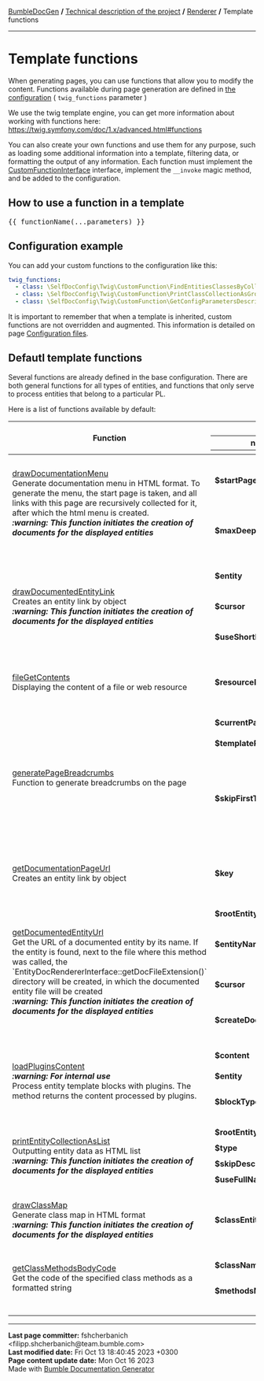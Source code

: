 <embed> <a href="/docs/README.md">BumbleDocGen</a> <b>/</b> <a href="/docs/tech/readme.md">Technical description of the project</a> <b>/</b> <a href="/docs/tech/3.renderer/readme.md">Renderer</a> <b>/</b> Template functions<hr> </embed>

<embed> <h1>Template functions</h1> </embed>

When generating pages, you can use functions that allow you to modify the content.
Functions available during page generation are defined in <a href='/docs/tech/1.configuration/readme.md'>the configuration</a> ( `twig_functions` parameter )

We use the twig template engine, you can get more information about working with functions here: https://twig.symfony.com/doc/1.x/advanced.html#functions

You can also create your own functions and use them for any purpose, such as loading some additional information into a template, filtering data, or formatting the output of any information.
Each function must implement the <a href="/docs/tech/3.renderer/classes/CustomFunctionInterface.md">CustomFunctionInterface</a> interface, implement the `__invoke` magic method, and be added to the configuration.

<embed> <h2>How to use a function in a template</h2> </embed>

<pre>&#123;&#123; functionName(...parameters) &#125;&#125;</pre>

<embed> <h2>Configuration example</h2> </embed>

You can add your custom functions to the configuration like this:

```yaml
twig_functions:
  - class: \SelfDocConfig\Twig\CustomFunction\FindEntitiesClassesByCollectionClassName
  - class: \SelfDocConfig\Twig\CustomFunction\PrintClassCollectionAsGroupedTable
  - class: \SelfDocConfig\Twig\CustomFunction\GetConfigParametersDescription
```

It is important to remember that when a template is inherited, custom functions are not overridden and augmented.
This information is detailed on page <a href="/docs/tech/1.configuration/readme.md">Configuration files</a>.

<embed> <h2>Defautl template functions</h2> </embed>

Several functions are already defined in the base configuration.
There are both general functions for all types of entities, and functions that only serve to process entities that belong to a particular PL.

Here is a list of functions available by default:

<table>
   <thead>
      <tr>
         <th rowspan="3">Function</th>
         <th colspan="3">Parameters</th>
      </tr>
      <tr>
         <th>name</th>
         <th>type</th>
         <th>description</th>
      </tr>
      <tr>
         <th colspan="4"></th>
      </tr>
   </thead>
   <tbody>
                                              <tr>
                                  <td rowspan="3">
                    <a href="/docs/tech/3.renderer/classes/DrawDocumentationMenu.md">drawDocumentationMenu</a><br>
                                        Generate documentation menu in HTML format. To generate the menu, the start page is taken, and all links with this page are recursively collected for it, after which the html menu is created.
                    <br><i><b>:warning: This function initiates the creation of documents for the displayed entities</b></i><br>                 </td>
                                  <td>
                    <b>$startPageKey</b>
                 </td>
                 <td>
                    <i><a href='https://www.php.net/manual/en/language.types.string.php'>string</a> | <a href='https://www.php.net/manual/en/language.types.null.php'>null</a></i>
                 </td>
                 <td>Relative path to the page from which the menu will be generated (only child pages will be taken into account). By default, the main documentation page (readme.md) is used.</td>
              </tr>
                            <tr>
                 <td colspan="3"></td>
              </tr>
                                        <tr>
                                  <td>
                    <b>$maxDeep</b>
                 </td>
                 <td>
                    <i><a href='https://www.php.net/manual/en/language.types.integer.php'>int</a> | <a href='https://www.php.net/manual/en/language.types.null.php'>null</a></i>
                 </td>
                 <td>Maximum parsing depth of documented links starting from the current page. By default, this restriction is disabled.</td>
              </tr>
                                            <tr>
             <td colspan="4">&nbsp;</td>
          </tr>
                                                          <tr>
                                  <td rowspan="5">
                    <a href="/docs/tech/3.renderer/classes/DrawDocumentedEntityLink.md">drawDocumentedEntityLink</a><br>
                                        Creates an entity link by object
                    <br><i><b>:warning: This function initiates the creation of documents for the displayed entities</b></i><br>                 </td>
                                  <td>
                    <b>$entity</b>
                 </td>
                 <td>
                    <i><a href='/docs/tech/3.renderer/classes/RootEntityInterface.md'>RootEntityInterface</a></i>
                 </td>
                 <td>The entity for which we want to get the link</td>
              </tr>
                            <tr>
                 <td colspan="3"></td>
              </tr>
                                        <tr>
                                  <td>
                    <b>$cursor</b>
                 </td>
                 <td>
                    <i><a href='https://www.php.net/manual/en/language.types.string.php'>string</a></i>
                 </td>
                 <td>Reference to an element inside an entity, for example, the name of a function/constant/property</td>
              </tr>
                            <tr>
                 <td colspan="3"></td>
              </tr>
                                        <tr>
                                  <td>
                    <b>$useShortName</b>
                 </td>
                 <td>
                    <i><a href='https://www.php.net/manual/en/language.types.boolean.php'>bool</a></i>
                 </td>
                 <td>Use the full or short entity name in the link</td>
              </tr>
                                            <tr>
             <td colspan="4">&nbsp;</td>
          </tr>
                                                          <tr>
                                  <td rowspan="1">
                    <a href="/docs/tech/3.renderer/classes/FileGetContents.md">fileGetContents</a><br>
                                        Displaying the content of a file or web resource
                                     </td>
                                  <td>
                    <b>$resourceName</b>
                 </td>
                 <td>
                    <i><a href='https://www.php.net/manual/en/language.types.string.php'>string</a></i>
                 </td>
                 <td>Resource name, url or path to the resource. The path can contain shortcodes with parameters from the configuration (%param_name%)</td>
              </tr>
                                            <tr>
             <td colspan="4">&nbsp;</td>
          </tr>
                                                          <tr>
                                  <td rowspan="5">
                    <a href="/docs/tech/3.renderer/classes/GeneratePageBreadcrumbs.md">generatePageBreadcrumbs</a><br>
                                        Function to generate breadcrumbs on the page
                                     </td>
                                  <td>
                    <b>$currentPageTitle</b>
                 </td>
                 <td>
                    <i><a href='https://www.php.net/manual/en/language.types.string.php'>string</a></i>
                 </td>
                 <td>Title of the current page</td>
              </tr>
                            <tr>
                 <td colspan="3"></td>
              </tr>
                                        <tr>
                                  <td>
                    <b>$templatePath</b>
                 </td>
                 <td>
                    <i><a href='https://www.php.net/manual/en/language.types.string.php'>string</a></i>
                 </td>
                 <td>Path to the template from which the breadcrumbs will be generated</td>
              </tr>
                            <tr>
                 <td colspan="3"></td>
              </tr>
                                        <tr>
                                  <td>
                    <b>$skipFirstTemplatePage</b>
                 </td>
                 <td>
                    <i><a href='https://www.php.net/manual/en/language.types.boolean.php'>bool</a></i>
                 </td>
                 <td>If set to true, the page from which parsing starts will not participate in the formation of breadcrumbs This option is useful when working with the _self value in a template, as it returns the full path to the current template, and the reference to it in breadcrumbs should not be clickable.</td>
              </tr>
                                            <tr>
             <td colspan="4">&nbsp;</td>
          </tr>
                                                          <tr>
                                  <td rowspan="1">
                    <a href="/docs/tech/3.renderer/classes/GetDocumentationPageUrl_2.md">getDocumentationPageUrl</a><br>
                                        Creates an entity link by object
                                     </td>
                                  <td>
                    <b>$key</b>
                 </td>
                 <td>
                    <i><a href='https://www.php.net/manual/en/language.types.string.php'>string</a></i>
                 </td>
                 <td>The key by which to look up the URL of the page. Can be the title of a page, a path to a template, or a generated document</td>
              </tr>
                                            <tr>
             <td colspan="4">&nbsp;</td>
          </tr>
                                                          <tr>
                                  <td rowspan="7">
                    <a href="/docs/tech/3.renderer/classes/GetDocumentedEntityUrl_2.md">getDocumentedEntityUrl</a><br>
                                        Get the URL of a documented entity by its name. If the entity is found, next to the file where this method was called, the `EntityDocRendererInterface::getDocFileExtension()` directory will be created, in which the documented entity file will be created
                    <br><i><b>:warning: This function initiates the creation of documents for the displayed entities</b></i><br>                 </td>
                                  <td>
                    <b>$rootEntityCollection</b>
                 </td>
                 <td>
                    <i><a href='/docs/tech/3.renderer/classes/RootEntityCollection.md'>RootEntityCollection</a></i>
                 </td>
                 <td>Processed entity collection</td>
              </tr>
                            <tr>
                 <td colspan="3"></td>
              </tr>
                                        <tr>
                                  <td>
                    <b>$entityName</b>
                 </td>
                 <td>
                    <i><a href='https://www.php.net/manual/en/language.types.string.php'>string</a></i>
                 </td>
                 <td>The full name of the entity for which the URL will be retrieved. If the entity is not found, the DEFAULT_URL value will be returned.</td>
              </tr>
                            <tr>
                 <td colspan="3"></td>
              </tr>
                                        <tr>
                                  <td>
                    <b>$cursor</b>
                 </td>
                 <td>
                    <i><a href='https://www.php.net/manual/en/language.types.string.php'>string</a></i>
                 </td>
                 <td>Cursor on the page of the documented entity (for example, the name of a method or property)</td>
              </tr>
                            <tr>
                 <td colspan="3"></td>
              </tr>
                                        <tr>
                                  <td>
                    <b>$createDocument</b>
                 </td>
                 <td>
                    <i><a href='https://www.php.net/manual/en/language.types.boolean.php'>bool</a></i>
                 </td>
                 <td>If true, creates an entity document. Otherwise, just gives a reference to the entity code</td>
              </tr>
                                            <tr>
             <td colspan="4">&nbsp;</td>
          </tr>
                                                          <tr>
                                  <td rowspan="5">
                    <a href="/docs/tech/3.renderer/classes/LoadPluginsContent.md">loadPluginsContent</a><br>
                    <i><b>:warning: For internal use</b></i><br>                    Process entity template blocks with plugins. The method returns the content processed by plugins.
                                     </td>
                                  <td>
                    <b>$content</b>
                 </td>
                 <td>
                    <i><a href='https://www.php.net/manual/en/language.types.string.php'>string</a></i>
                 </td>
                 <td>Content to be processed by plugins</td>
              </tr>
                            <tr>
                 <td colspan="3"></td>
              </tr>
                                        <tr>
                                  <td>
                    <b>$entity</b>
                 </td>
                 <td>
                    <i><a href='/docs/tech/3.renderer/classes/RootEntityInterface.md'>RootEntityInterface</a></i>
                 </td>
                 <td>The entity for which we process the content block</td>
              </tr>
                            <tr>
                 <td colspan="3"></td>
              </tr>
                                        <tr>
                                  <td>
                    <b>$blockType</b>
                 </td>
                 <td>
                    <i><a href='https://www.php.net/manual/en/language.types.string.php'>string</a></i>
                 </td>
                 <td>Content block type. @see BaseTemplatePluginInterface::BLOCK_*</td>
              </tr>
                                            <tr>
             <td colspan="4">&nbsp;</td>
          </tr>
                                                          <tr>
                                  <td rowspan="7">
                    <a href="/docs/tech/3.renderer/classes/PrintEntityCollectionAsList.md">printEntityCollectionAsList</a><br>
                                        Outputting entity data as HTML list
                    <br><i><b>:warning: This function initiates the creation of documents for the displayed entities</b></i><br>                 </td>
                                  <td>
                    <b>$rootEntityCollection</b>
                 </td>
                 <td>
                    <i><a href='/docs/tech/3.renderer/classes/RootEntityCollection.md'>RootEntityCollection</a></i>
                 </td>
                 <td>Processed entity collection</td>
              </tr>
                            <tr>
                 <td colspan="3"></td>
              </tr>
                                        <tr>
                                  <td>
                    <b>$type</b>
                 </td>
                 <td>
                    <i><a href='https://www.php.net/manual/en/language.types.string.php'>string</a></i>
                 </td>
                 <td>List tag type (&lt;ul&gt;/&lt;ol&gt;)</td>
              </tr>
                            <tr>
                 <td colspan="3"></td>
              </tr>
                                        <tr>
                                  <td>
                    <b>$skipDescription</b>
                 </td>
                 <td>
                    <i><a href='https://www.php.net/manual/en/language.types.boolean.php'>bool</a></i>
                 </td>
                 <td>Don&#039;t print description of this entities</td>
              </tr>
                            <tr>
                 <td colspan="3"></td>
              </tr>
                                        <tr>
                                  <td>
                    <b>$useFullName</b>
                 </td>
                 <td>
                    <i><a href='https://www.php.net/manual/en/language.types.boolean.php'>bool</a></i>
                 </td>
                 <td>Use the full name of the entity in the list</td>
              </tr>
                                            <tr>
             <td colspan="4">&nbsp;</td>
          </tr>
                                                          <tr>
                                  <td rowspan="1">
                    <a href="/docs/tech/3.renderer/classes/DrawClassMap.md">drawClassMap</a><br>
                                        Generate class map in HTML format
                    <br><i><b>:warning: This function initiates the creation of documents for the displayed entities</b></i><br>                 </td>
                                  <td>
                    <b>$classEntityCollections</b>
                 </td>
                 <td>
                    <i><a href='/docs/tech/3.renderer/classes/ClassEntityCollection_2.md'>ClassEntityCollection</a></i>
                 </td>
                 <td>The collection of entities for which the class map will be generated</td>
              </tr>
                                            <tr>
             <td colspan="4">&nbsp;</td>
          </tr>
                                                          <tr>
                                  <td rowspan="3">
                    <a href="/docs/tech/3.renderer/classes/GetClassMethodsBodyCode.md">getClassMethodsBodyCode</a><br>
                                        Get the code of the specified class methods as a formatted string
                                     </td>
                                  <td>
                    <b>$className</b>
                 </td>
                 <td>
                    <i><a href='https://www.php.net/manual/en/language.types.string.php'>string</a></i>
                 </td>
                 <td>The name of the class whose methods are to be retrieved</td>
              </tr>
                            <tr>
                 <td colspan="3"></td>
              </tr>
                                        <tr>
                                  <td>
                    <b>$methodsNames</b>
                 </td>
                 <td>
                    <i><a href='https://www.php.net/manual/en/language.types.array.php'>array</a></i>
                 </td>
                 <td>List of class methods whose code needs to be retrieved</td>
              </tr>
                                            <tr>
             <td colspan="4">&nbsp;</td>
          </tr>
                   </tbody>
</table>


<div id='page_committer_info'>
<hr>
<b>Last page committer:</b> fshcherbanich &lt;filipp.shcherbanich@team.bumble.com&gt;<br><b>Last modified date:</b>   Fri Oct 13 18:40:45 2023 +0300<br><b>Page content update date:</b> Mon Oct 16 2023<br>Made with <a href='https://github.com/bumble-tech/bumble-doc-gen/blob/master/docs/README.md'>Bumble Documentation Generator</a></div>